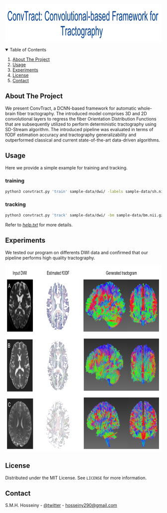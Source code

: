 <!-- PROJECT LOGO -->
<br />
<p align="center">
    <img src="figures/title.PNG" alt="Logo" width="900" height="120">
</p>

<!-- TABLE OF CONTENTS -->
<details open="open">
  <summary>Table of Contents</summary>
  <ol>
    <li><a href="#about-the-project">About The Project</a></li>
    <li><a href="#usage">Usage</a></li>
    <li><a href="#experiments">Experiments</a></li>
    <li><a href="#license">License</a></li>
    <li><a href="#contact">Contact</a></li>
  </ol>
</details>


<!-- ABOUT THE PROJECT -->
## About The Project

We present ConvTract, a DCNN-based framework for automatic whole-brain fiber tractography. The introduced model comprises 3D and 2D convolutional layers to regress the fiber Orientation Distribution Functions that are subsequently utilized to perform deterministic tractography using SD-Stream algorithm. The introduced pipeline was evaluated in terms of fODF estimation accuracy and tractography generalizability and outperformed classical and current state-of-the-art data-driven algorithms.





<!-- USAGE  -->
## Usage
Here we provide a simple example for training and tracking.
### training
 ```sh
python3 convtract.py 'train' sample-data/dwi/ -labels sample-data/sh.nii.gz -bm sample-data/bm.nii.gz -wm sample-data/wm.nii.gz -save_dir ./
 ```
### tracking
 ```sh
python3 convtract.py 'track' sample-data/dwi/ -bm sample-data/bm.nii.gz -wm sample-data/wm.nii.gz -trained_model_dir ConvTract.hdf5 
```

Refer to _[help.txt](help.txt)_ for more details.


<!-- EXPERIMENTS -->
## Experiments

We tested our program on differents DWI data and confirmed that our pipeline performs high quality tractography.
<p align="center">
    <img src="figures/1.PNG" alt="Logo" width="800" height="600">
</p>



<!-- LICENSE -->
## License

Distributed under the MIT License. See `LICENSE` for more information.




<!-- CONTACT -->
## Contact

S.M.H. Hosseiny - [@twitter](https://twitter.com/sotospeakk?s=09) - hosseiny290@gmail.com


